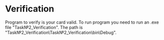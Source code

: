 # Verification
Program to verify is your card valid.
To run program you need to run an .exe file "Task№2_Verification". The path is "Task№2_Verification\Task№2_Verification\bin\Debug".
